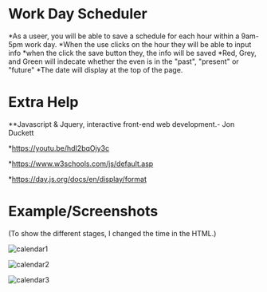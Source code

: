 # Work Day Scheduler 
*As a useer, you will be able to save a schedule for each hour within a 9am-5pm work day.
*When the use clicks on the hour they will be able to input info
*when the click the save button they, the info will be saved
*Red, Grey, and Green will indecate whether the even  is in the "past", "present" or "future"
*The date will display at the top of the page.

# Extra Help
**Javascript & Jquery, interactive front-end web development.- Jon Duckett

*https://youtu.be/hdI2bqOjy3c

*https://www.w3schools.com/js/default.asp

*https://day.js.org/docs/en/display/format


# Example/Screenshots
(To show the different stages, I changed the time in the HTML.)


![calendar1](https://github.com/Chazmoore/mod5-Calender/assets/120423513/e873cde5-7573-4fd5-9206-21ae624983db)

![calendar2](https://github.com/Chazmoore/mod5-Calender/assets/120423513/32ba1bae-09d5-4e04-8d13-804d3f9ac9c0)

![calendar3](https://github.com/Chazmoore/mod5-Calender/assets/120423513/6f4277ca-bf87-4eca-9664-4394272645ac)
